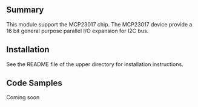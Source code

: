 Summary
-------

This module support the MCP23017 chip. The MCP23017 device provide a 16 bit general purpose parallel I/O expansion for I2C bus.


Installation
------------

See the README file of the upper directory for installation instructions.


Code Samples
------------

Coming soon